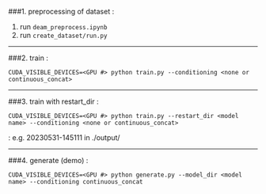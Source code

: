 ###1. preprocessing of dataset :

1. run ```deam_preprocess.ipynb```
2. run ```create_dataset/run.py```
   
---
###2. train :

```CUDA_VISIBLE_DEVICES=<GPU #> python train.py --conditioning <none or continuous_concat>```

---
###3. train with restart_dir :

```CUDA_VISIBLE_DEVICES=<GPU #> python train.py --restart_dir <model name> --conditioning <none or continuous_concat>```

<model name> : e.g. 20230531-145111 in ./output/

---
###4. generate (demo) :

```CUDA_VISIBLE_DEVICES=<GPU #> python generate.py --model_dir <model name> --conditioning continuous_concat```
